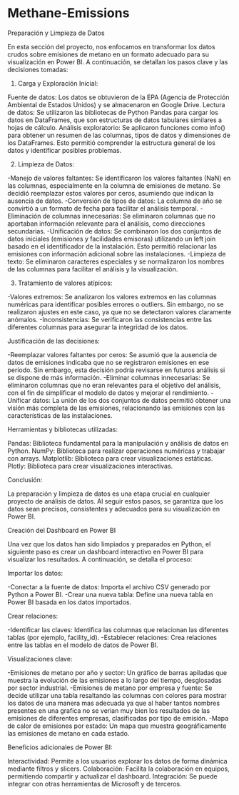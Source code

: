 # Methane-Emissions

Preparación y Limpieza de Datos

En esta sección del proyecto, nos enfocamos en transformar los datos crudos sobre emisiones de metano en un formato adecuado para su visualización en Power BI. A continuación, se detallan los pasos clave y las decisiones tomadas:

1. Carga y Exploración Inicial:

Fuente de datos: Los datos se obtuvieron de la EPA (Agencia de Protección Ambiental de Estados Unidos) y se almacenaron en Google Drive.
Lectura de datos: Se utilizaron las bibliotecas de Python Pandas para cargar los datos en DataFrames, que son estructuras de datos tabulares similares a hojas de cálculo.
Análisis exploratorio: Se aplicaron funciones como info() para obtener un resumen de las columnas, tipos de datos y dimensiones de los DataFrames. Esto permitió comprender la estructura general de los datos y identificar posibles problemas.

2. Limpieza de Datos:

-Manejo de valores faltantes: Se identificaron los valores faltantes (NaN) en las columnas, especialmente en la columna de emisiones de metano. Se decidió reemplazar estos valores por ceros, asumiendo que indican la ausencia de datos.
-Conversión de tipos de datos: La columna de año se convirtió a un formato de fecha para facilitar el análisis temporal.
-Eliminación de columnas innecesarias: Se eliminaron columnas que no aportaban información relevante para el análisis, como direcciones secundarias.
-Unificación de datos: Se combinaron los dos conjuntos de datos iniciales (emisiones y facilidades emisoras) utilizando un left join basado en el identificador de la instalación. Esto permitió relacionar las emisiones con información adicional sobre las instalaciones.
-Limpieza de texto: Se eliminaron caracteres especiales y se normalizaron los nombres de las columnas para facilitar el análisis y la visualización.

3. Tratamiento de valores atípicos:

-Valores extremos: Se analizaron los valores extremos en las columnas numéricas para identificar posibles errores o outliers. Sin embargo, no se realizaron ajustes en este caso, ya que no se detectaron valores claramente anómalos.
-Inconsistencias: Se verificaron las consistencias entre las diferentes columnas para asegurar la integridad de los datos.

Justificación de las decisiones:

-Reemplazar valores faltantes por ceros: Se asumió que la ausencia de datos de emisiones indicaba que no se registraron emisiones en ese período. Sin embargo, esta decisión podría revisarse en futuros análisis si se dispone de más información.
-Eliminar columnas innecesarias: Se eliminaron columnas que no eran relevantes para el objetivo del análisis, con el fin de simplificar el modelo de datos y mejorar el rendimiento.
-Unificar datos: La unión de los dos conjuntos de datos permitió obtener una visión más completa de las emisiones, relacionando las emisiones con las características de las instalaciones.

Herramientas y bibliotecas utilizadas:

Pandas: Biblioteca fundamental para la manipulación y análisis de datos en Python.
NumPy: Biblioteca para realizar operaciones numéricas y trabajar con arrays.
Matplotlib: Biblioteca para crear visualizaciones estáticas.
Plotly: Biblioteca para crear visualizaciones interactivas.

Conclusión:

La preparación y limpieza de datos es una etapa crucial en cualquier proyecto de análisis de datos. Al seguir estos pasos, se garantiza que los datos sean precisos, consistentes y adecuados para su visualización en Power BI.

Creación del Dashboard en Power BI

Una vez que los datos han sido limpiados y preparados en Python, el siguiente paso es crear un dashboard interactivo en Power BI para visualizar los resultados. A continuación, se detalla el proceso:

Importar los datos:

-Conectar a la fuente de datos: Importa el archivo CSV  generado por Python a Power BI.
-Crear una nueva tabla: Define una nueva tabla en Power BI basada en los datos importados.

Crear relaciones:

-Identificar las claves: Identifica las columnas que relacionan las diferentes tablas (por ejemplo, facility_id).
-Establecer relaciones: Crea relaciones entre las tablas en el modelo de datos de Power BI.


Visualizaciones clave:

-Emisiones de metano por año y sector: Un gráfico de barras apiladas que muestra la evolución de las emisiones a lo largo del tiempo, desglosadas por sector industrial.
-Emisiones de metano por empresa y fuente: Se decide utilizar una tabla resaltando las columnas con colores para mostrar los datos de una manera mas adecuada ya que al haber tantos nombres presentes en una grafica no se verian muy bien los resultados  de las emisiones de diferentes empresas, clasificadas por tipo de emisión.
-Mapa de calor de emisiones por estado: Un mapa que muestra geográficamente las emisiones de metano en cada estado.

Beneficios adicionales de Power BI:

Interactividad: Permite a los usuarios explorar los datos de forma dinámica mediante filtros y slicers.
Colaboración: Facilita la colaboración en equipos, permitiendo compartir y actualizar el dashboard.
Integración: Se puede integrar con otras herramientas de Microsoft y de terceros.

 
